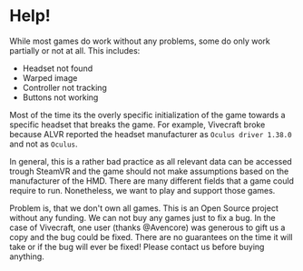 # Help!

While most games do work without any problems, some do only work partially or not at all. This includes:
- Headset not found
- Warped image
- Controller not tracking
- Buttons not working

Most of the time its the overly specific initialization of the game towards a specific headset that breaks the game.
For example, Vivecraft broke because ALVR reported the headset manufacturer as `Oculus driver 1.38.0` and not as `Oculus`.

In general, this is a rather bad practice as all relevant data can be accessed trough SteamVR and the game should not make assumptions based on the manufacturer of the HMD. There are many different fields that a game could require to run. Nonetheless, we want to play and support those games.

Problem is, that we don't own all games. This is an Open Source project without any funding. We can not buy any games just to fix a bug. In the case of Vivecraft, one user (thanks @Avencore) was generous to gift us a copy and the bug could be fixed. There are no guarantees on the time it will take or if the bug will ever be fixed! Please contact us before buying anything.
